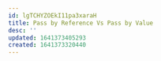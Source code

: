 ```yaml
---
id: lgTCHYZOEkI11pa3xaraH
title: Pass by Reference Vs Pass by Value
desc: ''
updated: 1641373405293
created: 1641373320440
---
```


